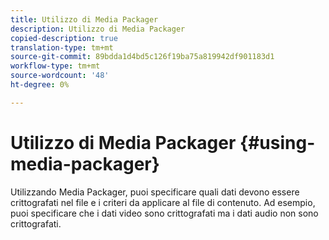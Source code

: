 ```yaml
---
title: Utilizzo di Media Packager
description: Utilizzo di Media Packager
copied-description: true
translation-type: tm+mt
source-git-commit: 89bdda1d4bd5c126f19ba75a819942df901183d1
workflow-type: tm+mt
source-wordcount: '48'
ht-degree: 0%

---
```



# Utilizzo di Media Packager {#using-media-packager}

Utilizzando Media Packager, puoi specificare quali dati devono essere crittografati nel file e i criteri da applicare al file di contenuto. Ad esempio, puoi specificare che i dati video sono crittografati ma i dati audio non sono crittografati.
